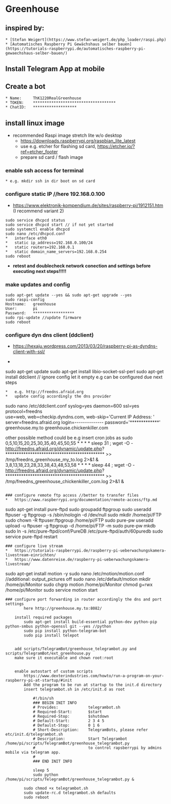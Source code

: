 # Greenhouse

## inspired by:
    * [Stefan Weigert](https://www.stefan-weigert.de/php_loader/raspi.php)
    * [Automatisches Raspberry Pi Gewächshaus selber bauen](https://tutorials-raspberrypi.de/automatisches-raspberry-pi-gewaechshaus-selber-bauen/)

	
## Install Telegram App at mobile
## Create a bot
	* Name: 	ThK1220RealGreenhouse
	* TOKEN: 	************************************
	* ChatID:	*******************

## install linux image
* recommended Raspi image stretch lite w/o desktop
    * https://downloads.raspberrypi.org/raspbian_lite_latest
    * use e.g. etcher for flashing sd card, https://etcher.io/?ref=etcher_footer
    * prepare sd card / flash image

### enable ssh access for terminal
    * e.g. mkdir ssh in dir boot on sd card
			
### configure static IP //here 192.168.0.100
* https://www.elektronik-kompendium.de/sites/raspberry-pi/1912151.htm (I recommend variant 2)
```
sudo service dhcpcd status 
sudo service dhcpcd start // if not yet started 
sudo systemctl enable dhcpcd 
sudo nano /etc/dhcpcd.conf 
*   interface eth0
*   static ip_address=192.168.0.100/24
*	static routers=192.168.0.1
*	static domain_name_servers=192.168.0.254
sudo reboot
```
			
* **retest and doublecheck network conection and settings before executing next steps!!!!!**

### make updates and config
```
sudo apt-get update --yes && sudo apt-get upgrade --yes
sudo raspi-config
Hostname:	greenhouse
User:		pi
Password:	******************
sudo rpi-update //update firmware
sudo reboot
```
	
### configure dyn dns client (ddclient)
* https://hexaju.wordpress.com/2013/03/20/raspberry-pi-as-dyndns-client-with-ssl/
*   ```
sudo apt-get update
sudo apt-get install libio-socket-ssl-perl
sudo apt-get install ddclient // ignore config let it empty e.g can be configured due next steps
```			
*   e.g. http://freedns.afraid.org
*   update config accordingly the dns provider
```
sudo nano /etc/ddclient.conf
    syslog=yes
    daemon=600
    ssl=yes
    protocol=freedns	
    use=web, web=checkip.dyndns.com, web-skip='Current IP Address: '
    server=freedns.afraid.org
    login=--------------
    password='*************'
    greenhouse.my.to
    greenhouse.chickenkiller.com
	
other possible method could be e.g insert cron jobs as sudo
	0,5,10,15,20,25,30,35,40,45,50,55 * * * * sleep 31 ; wget -O - http://freedns.afraid.org/dynamic/update.php?******************************************** >> /tmp/freedns_greenhouse_my_to.log 2>&1 &
    3,8,13,18,23,28,33,38,43,48,53,58 * * * * sleep 44 ; wget -O - http://freedns.afraid.org/dynamic/update.php?******************************************** >> /tmp/freedns_greenhouse_chickenkiller_com.log 2>&1 &
```				

### configure remote ftp access //better to transfer files
*   https://www.raspberrypi.org/documentation/remote-access/ftp.md
```
sudo apt-get install pure-ftpd
sudo groupadd ftpgroup
sudo useradd ftpuser -g ftpgroup -s /sbin/nologin -d /dev/null
sudo mkdir /home/pi/FTP
sudo chown -R ftpuser:ftpgroup /home/pi/FTP
sudo pure-pw useradd upload -u ftpuser -g ftpgroup -d /home/pi/FTP -m
sudo pure-pw mkdb
sudo ln -s /etc/pure-ftpd/conf/PureDB /etc/pure-ftpd/auth/60puredb 
sudo service pure-ftpd restart
```	
### configure live stream
*   https://tutorials-raspberrypi.de/raspberry-pi-ueberwachungskamera-livestream-einrichten/
*   https://www.datenreise.de/raspberry-pi-ueberwachungskamera-livestream/
```	
sudo apt-get install motion -y
sudo nano /etc/motion/motion.conf   //additional: output_pictures off
sudo nano /etc/default/motion
mkdir /home/pi/Monitor
sudo chgrp motion /home/pi/Monitor
chmod g+rwx /home/pi/Monitor
sudo service motion start
```			
### configure port forwarding in router accordingly the dns and port settings
		here http://greenhouse.my.to:8082/
					
	install required packages
		sudo apt-get install build-essential python-dev python-pip python-smbus python-openssl git --yes //python
		sudo pip install python-telegram-bot
		sudo pip install telepot
	
	
	add scripts/TelegramBot/greenhouse_telegrambot.py and scripts/TelegramBot/ext_greenhouse.py
	make sure it executable and chown root:root
	
	
	enable autostart of custom scripts
		https://www.dexterindustries.com/howto/run-a-program-on-your-raspberry-pi-at-startup/#init
		Add the program to be run at startup to the init.d directory
		insert telegrambot.sh in /etc/init.d as root
		
			#!/bin/sh
			### BEGIN INIT INFO
			# Provides:             telegrambot.sh
			# Required-Start:       $start
			# Required-Stop:        $shutdown
			# Default-Start:        2 3 4 5
			# Defaulst-Stop:        0 1 6
			# Short-Description:    TelegramBots, please refer etc/init.d/telegrambot.sh
			# Description:          Start Telegrambot /home/pi/scripts/TelegramBot/greenhouse_telegrambot.py
			#                       to control rapsberrypi by admins mobile via telegram app.
			#
			### END INIT INFO

			sleep 5
			sudo python /home/pi/scripts/TelegramBot/greenhouse_telegrambot.py &
			
		sudo chmod +x telegrambot.sh
		sudo update-rc.d telegrambot.sh defaults
		sudo reboot
			